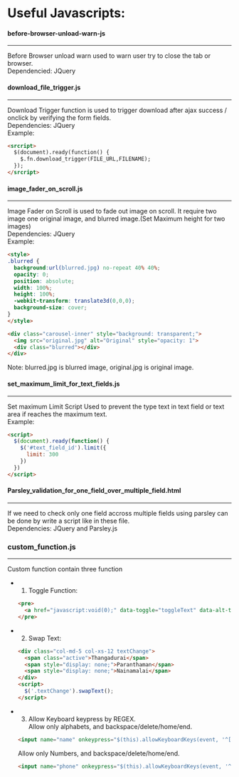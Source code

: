 # Useful Javascripts:

#### before-browser-unload-warn-js
----------------------------------
Before Browser unload warn used to warn user try to close the tab or browser.<br/>
Dependencied: JQuery<br/>

#### download_file_trigger.js
-----------------------------
Download Trigger function is used to trigger download after ajax success / onclick by verifying the form fields.<br/>
Dependencies: JQuery<br/>
Example:<br/>
```html
<srcript>
  $(document).ready(function() {
    $.fn.download_trigger(FILE_URL,FILENAME);
  });
</srcript>
```

#### image_fader_on_scroll.js
-----------------------------
Image Fader on Scroll is used to fade out image on scroll. It require two image one original image, and blurred image.(Set Maximum height for two images)<br/>
Dependencies: JQuery<br/>
Example:<br/>
```html
<style>
.blurred {
  background:url(blurred.jpg) no-repeat 40% 40%;
  opacity: 0;
  position: absolute;
  width: 100%;
  height: 100%;
  -webkit-transform: translate3d(0,0,0);
  background-size: cover;
}
</style>

<div class="carousel-inner" style="background: transparent;">
  <img src="original.jpg" alt="Original" style="opacity: 1">
  <div class="blurred"></div>
</div>
```
Note: blurred.jpg is blurred image, original.jpg is original image.<br/>

#### set_maximum_limit_for_text_fields.js
-----------------------------------------
Set maximum Limit Script Used to prevent the type text in text field or text area if reaches the maximum text.<br/>
Example:<br/>
```html
<script>
  $(document).ready(function() {
    $('#text_field_id').limit({
      limit: 300
    })
  })
</script>
```

#### Parsley_validation_for_one_field_over_multiple_field.html
--------------------------------------------------------------
If we need to check only one field accross multiple fields using parsley can be done by write a script like in these file.<br/>
Dependencies: JQuery and Parsley.js<br/>

### custom_function.js
----------------------
Custom function contain three function<br/>
* 1) Toggle Function:<br/>
  ```html
  <pre>
    <a href="javascript:void(0);" data-toggle="toggleText" data-alt-text="Read Less">Read More</a>
  </pre>
  ```
* 2) Swap Text:<br/>
  ```html
  <div class="col-md-5 col-xs-12 textChange">
    <span class="active">Thangadurai</span>
    <span style="display: none;">Paranthaman</span>
    <span style="display: none;">Nainamalai</span>
  </div>
  <script>
    $('.textChange').swapText();
  </script>
  ```
* 3) Allow Keyboard keypress by REGEX.<br/>
  Allow only alphabets, and backspace/delete/home/end.<br/>
  ```html
  <input name="name" onkeypress="$(this).allowKeyboardKeys(event, '^[a-zA-Z. ]+$')" placeholder="Full Name" type="text">
  ```
  Allow only Numbers, and backspace/delete/home/end.<br/>
  ```html
  <input name="phone" onkeypress="$(this).allowKeyboardKeys(event, '^[0-9]+$')" placeholder="Phone (include country code)" type="text">
  ```